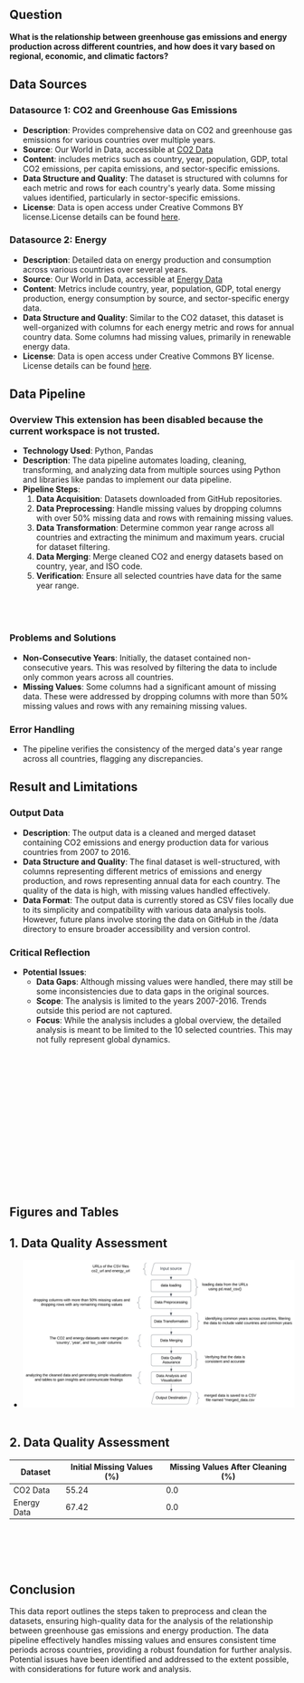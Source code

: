 <!-- # Data Report -->

## Question

**What is the relationship between greenhouse gas emissions and energy production across different countries, and how does it vary based on regional, economic, and climatic factors?**

## Data Sources

### Datasource 1: CO2 and Greenhouse Gas Emissions
- **Description**: Provides comprehensive data on CO2 and greenhouse gas emissions for various countries over multiple years.
- **Source**: Our World in Data, accessible at [CO2 Data](https://github.com/owid/co2-data)
- **Content**: includes metrics such as country, year, population, GDP, total CO2 emissions, per capita emissions, and sector-specific emissions.
- **Data Structure and Quality**: The dataset is structured with columns for each metric and rows for each country's yearly data. Some missing values identified, particularly in sector-specific emissions.
- **License**: Data is open access under Creative Commons BY license.License details can be found [here](https://github.com/owid/co2-data?tab=readme-ov-file#license). 

### Datasource 2: Energy
- **Description**: Detailed data on energy production and consumption across various countries over several years.
- **Source**: Our World in Data, accessible at [Energy Data](https://github.com/owid/energy-data)
- **Content**: Metrics include country, year, population, GDP, total energy production, energy consumption by source, and sector-specific energy data.
- **Data Structure and Quality**: Similar to the CO2 dataset, this dataset is well-organized with columns for each energy metric and rows for annual country data. Some columns had missing values, primarily in renewable energy data.
- **License**: Data is open access under Creative Commons BY license. License details can be found [here](https://github.com/owid/energy-data?tab=readme-ov-file#license). 

## Data Pipeline

### Overview This extension has been disabled because the current workspace is not trusted.
- **Technology Used**: Python, Pandas
- **Description**: The data pipeline automates loading, cleaning, transforming, and analyzing data from multiple sources using Python and libraries like pandas to implement our data pipeline.
- **Pipeline Steps**:
  1. **Data Acquisition**: Datasets downloaded from GitHub repositories.
  2. **Data Preprocessing**: Handle missing values by dropping columns with over 50% missing data and rows with remaining missing values.
  3. **Data Transformation**: Determine common year range across all countries and extracting the minimum and maximum years. crucial for dataset filtering.
  4. **Data Merging**: Merge cleaned CO2 and energy datasets based on country, year, and ISO code.
  5. **Verification**: Ensure all selected countries have data for the same year range.
<br/><br/>
<br/><br/>

### Problems and Solutions
- **Non-Consecutive Years**: Initially, the dataset contained non-consecutive years. This was resolved by filtering the data to include only common years across all countries.
- **Missing Values**: Some columns had a significant amount of missing data. These were addressed by dropping columns with more than 50% missing values and rows with any remaining missing values.

### Error Handling
- The pipeline verifies the consistency of the merged data's year range across all countries, flagging any discrepancies.

## Result and Limitations

### Output Data
- **Description**: The output data is a cleaned and merged dataset containing CO2 emissions and energy production data for various countries from 2007 to 2016.
- **Data Structure and Quality**: The final dataset is well-structured, with columns representing different metrics of emissions and energy production, and rows representing annual data for each country. The quality of the data is high, with missing values handled effectively.
- **Data Format**: The output data is currently stored as CSV files locally due to its simplicity and compatibility with various data analysis tools. However, future plans involve storing the data on GitHub in the /data directory to ensure broader accessibility and version control.

### Critical Reflection
- **Potential Issues**:
  - **Data Gaps**: Although missing values were handled, there may still be some inconsistencies due to data gaps in the original sources.
  - **Scope**: The analysis is limited to the years 2007-2016. Trends outside this period are not captured.
  - **Focus**: While the analysis includes a global overview, the detailed analysis is meant to be limited to the 10 selected countries. This may not fully represent global dynamics.
<br/><br/>
<br/><br/>
<br/><br/>
<br/><br/>
<br/><br/>
<br/><br/>
<br/><br/>
<br/><br/>
## Figures and Tables

## 1. Data Quality Assessment
   - ![Data Pipeline Diagram](Flowchart2.png)
<br/><br/>
## 2. Data Quality Assessment
| Dataset                  | Initial Missing Values (%) | Missing Values After Cleaning (%) |
|--------------------------|----------------------------|-----------------------------------|
| CO2 Data | 55.24 | 0.0 |
| Energy Data | 67.42 | 0.0 |
<br/><br/>
<br/><br/>
## Conclusion

This data report outlines the steps taken to preprocess and clean the datasets, ensuring high-quality data for the analysis of the relationship between greenhouse gas emissions and energy production. The data pipeline effectively handles missing values and ensures consistent time periods across countries, providing a robust foundation for further analysis. Potential issues have been identified and addressed to the extent possible, with considerations for future work and analysis.

